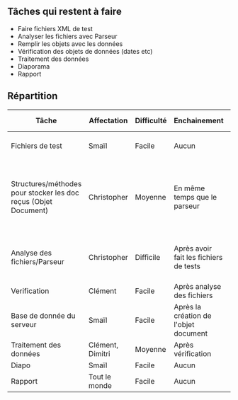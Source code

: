 ## Tâches qui restent à faire

* Faire fichiers XML de test
* Analyser les fichiers avec Parseur
* Remplir les objets avec les données
* Vérification des objets de données (dates etc)
* Traitement des données
* Diaporama
* Rapport

## Répartition

Tâche   |   Affectation | Difficulté  | Enchainement  | Date début  | Entrée | Sortie 
--------|---------------|-------------|---------------|-------------|--------|-------
Fichiers de test                                                | Smaïl       | Facile   | Aucun         | 9/11       | Fichiers XML | Validation ou non par le XSD
Structures/méthodes pour stocker les doc reçus (Objet Document) | Christopher | Moyenne | En même temps que le parseur | 9/11 | Appels aux méthodes de stockage des messages reçu | Objets Java Document
Analyse des fichiers/Parseur                                    | Christopher | Difficile | Après avoir fait les fichiers de tests | 9/11 | Fichiers XML | Appels aux méthodes de gestion de donnée
Verification                                                    | Clément     | Facile      | Après analyse des fichiers | 17/11     |Objets Java | Validation ou non
Base de donnée du serveur                                       | Smaïl       | Facile      | Après la création de l'objet document | 25/11     | Objet Document | BDD
Traitement des données                                          | Clément, Dimitri | Moyenne | Après vérification | 20/11 | Objets java | Traitement
Diapo                                                           | Smaïl            | Facile  | Aucun   | 1/12      |   | Diapo 
Rapport                                                         | Tout le monde    | Facile | Aucun | 1/12 | | Rapport
